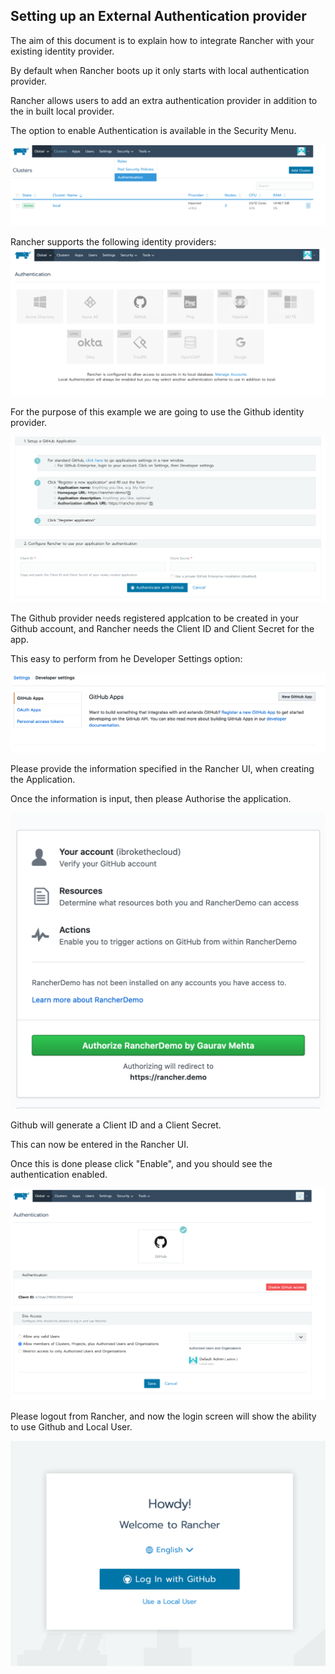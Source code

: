 ## Setting up an External Authentication provider
The aim of this document is to explain how to integrate Rancher with your existing identity provider.

By default when Rancher boots up it only starts with local authentication provider.

Rancher allows users to add an extra authentication provider in addition to the in built local provider.

The option to enable Authentication is available in the Security Menu.

![](images/auth1.png)

Rancher supports the following identity providers:
![](images/auth2.png)

For the purpose of this example we are going to use the Github identity provider.

![](images/auth3.png)

The Github provider needs registered applcation to be created in your Github account, and Rancher needs the Client ID and Client Secret for the app.

This easy to perform from he Developer Settings option:

![](images/auth4.png)

Please provide the information specified in the Rancher UI, when creating the Application.

Once the information is input, then please Authorise the application.

![](images/auth5.png)

Github will generate a Client ID and a Client Secret.

This can now be entered in the Rancher UI.

Once this is done please click "Enable", and you should see the authentication enabled.

![](images/auth6.png)

Please logout from Rancher, and now the login screen will show the ability to use Github and Local User.

![](images/auth7.png)